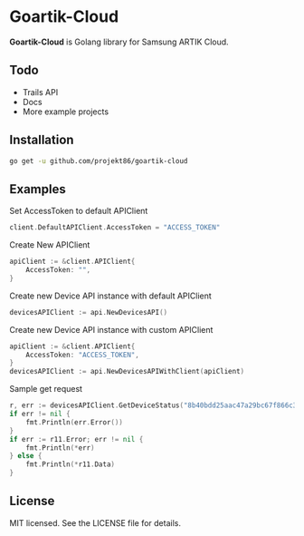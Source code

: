 # Goartik-Cloud

**Goartik-Cloud** is Golang library for Samsung ARTIK Cloud.

## Todo
- Trails API
- Docs
- More example projects

## Installation

```sh
go get -u github.com/projekt86/goartik-cloud
```

## Examples

Set AccessToken to default APIClient
```go
client.DefaultAPIClient.AccessToken = "ACCESS_TOKEN"
```

Create New APIClient
```go
apiClient := &client.APIClient{
	AccessToken: "",
}
```

Create new Device API instance with default APIClient
```go
devicesAPIClient := api.NewDevicesAPI()
```

Create new Device API instance with custom APIClient
```go
apiClient := &client.APIClient{
	AccessToken: "ACCESS_TOKEN",
}
devicesAPIClient := api.NewDevicesAPIWithClient(apiClient)
```
Sample get request
```go
r, err := devicesAPIClient.GetDeviceStatus("8b40bdd25aac47a29bc67f866c3928d8", true, true)
if err != nil {
	fmt.Println(err.Error())
}
if err := r11.Error; err != nil {
	fmt.Println(*err)
} else {
	fmt.Println(*r11.Data)
}
```

## License
MIT licensed. See the LICENSE file for details.